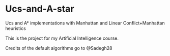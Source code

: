 # Ucs-and-A-star
Ucs and A* implementations with Manhattan and Linear Conflict+Manhattan heuristics


This is the project for my Artificial Intelligence course.

Credits of the default algorithms go to @Sadegh28
